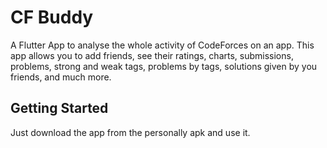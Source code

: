 # CF Buddy

A Flutter App to analyse the whole activity of CodeForces on an app. This app allows you to add friends, see their ratings, charts, submissions, problems, strong and weak tags, problems by tags, solutions given by you friends, and much more.

## Getting Started

Just download the app from the personally apk and use it.
